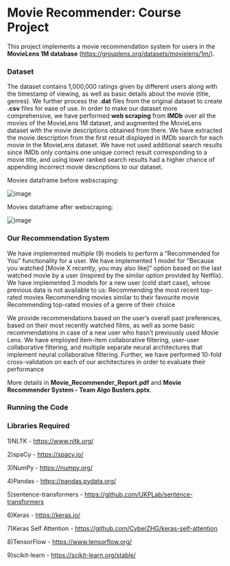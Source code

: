 # Movie Recommender: Course Project

This project implements a movie recommendation system for users in the **MovieLens 1M database** (https://grouplens.org/datasets/movielens/1m/). 

### Dataset

The dataset contains 1,000,000 ratings given by different users along with the timestamp of viewing, as well as basic details about the movie (title, genres). We further process the **.dat** files from the original dataset to create **.csv** files for ease of use. In order to make our dataset more comprehensive, we have performed **web scraping** from **IMDb** over all the movies of the MovieLens 1M dataset, and augmented the MovieLens dataset with the movie descriptions obtained from there. We have extracted the movie description from the first result displayed in IMDb search for each movie in the MovieLens dataset. We have not used additional search results since IMDb only contains one unique correct result corresponding to a movie title, and using lower ranked search results had a higher chance of appending incorrect movie descriptions to our dataset.

Movies dataframe before webscraping:

![image](https://user-images.githubusercontent.com/45795080/177042966-d3ca32f0-b093-4f28-b4b6-1dd16305a9f7.png)

Movies dataframe after webscraping:

![image](https://user-images.githubusercontent.com/45795080/177042953-162b7276-04bc-4e53-b3d2-ca57961e735f.png)


### Our Recommendation System

We have implemented multiple (9) models to perform a “Recommended for You” functionality for a user.
We have implemented 1 model for “Because you watched [Movie X recently, you may also like]” option based on the last watched movie by a user (inspired by  the similar option provided by Netflix).
We have implemented 3 models for a new user (cold start case), whose previous data is not available to us:
Recommending the most recent top-rated movies
Recommending movies similar to their favourite movie
Recommending top-rated movies of a genre of their choice


We provide recommendations based on the user’s overall past
preferences, based on their most recently watched films, as
well as some basic recommendations in case of a new user
who hasn’t previously used Movie Lens. We have employed
item-item collaborative filtering, user-user collaborative
filtering, and multiple separate neural architectures that
implement neural collaborative filtering. Further, we
have performed 10-fold cross-validation on each of our
architectures in order to evaluate their performance

More details in **Movie_Recommender_Report.pdf** and **Movie Recommender System - Team Algo Busters.pptx**.

### Running the Code

### Libraries Required

1)NLTK - https://www.nltk.org/ 

2)spaCy - https://spacy.io/ 

3)NumPy - https://numpy.org/ 

4)Pandas - https://pandas.pydata.org/ 

5)sentence-transformers - https://github.com/UKPLab/sentence-transformers

6)Keras - https://keras.io/ 

7)Keras Self Attention - https://github.com/CyberZHG/keras-self-attention

8)TensorFlow - https://www.tensorflow.org/ 

9)scikit-learn - https://scikit-learn.org/stable/ 
